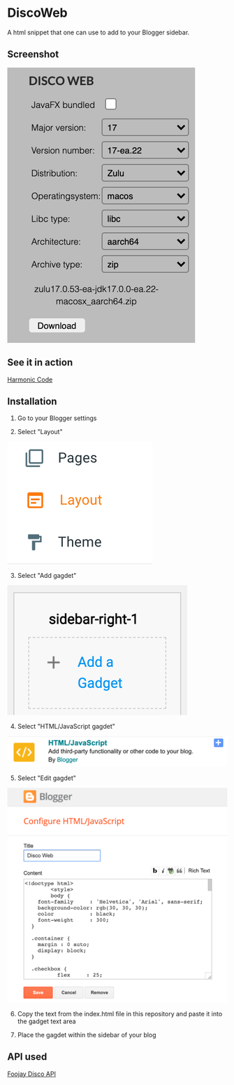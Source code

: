 # DiscoWeb
A html snippet that one can use to add to your Blogger sidebar. 

## Screenshot
![Screenshot](https://raw.githubusercontent.com/HanSolo/discoweb/blogger/screenshot.png)

## See it in action
<div><a href="https://harmoniccode.blogspot.com/" title="Harmonic Code">Harmonic Code</a></div>

## Installation
1. Go to your Blogger settings

2. Select "Layout"

![Layout](https://raw.githubusercontent.com/HanSolo/discoweb/blogger/installation/layout.png)

3. Select "Add gagdet"

![AddGadget](https://raw.githubusercontent.com/HanSolo/discoweb/blogger/installation/addgadget.png)

4. Select "HTML/JavaScript gagdet"

![SelectHtmlJavaScriptGadget](https://raw.githubusercontent.com/HanSolo/discoweb/blogger/installation/htmljavascriptgadget.png)

5. Select "Edit gagdet"

![EditGadget](https://raw.githubusercontent.com/HanSolo/discoweb/blogger/installation/editgadget.png)

6. Copy the text from the index.html file in this repository and paste it into the gadget text area

7. Place the gagdet within the sidebar of your blog


## API used
<div><a href="https://foojay.io" title="Foojay">Foojay </a><a href="https://github.com/foojay2020/discoapi" title="DiscoAPI">Disco API</a></div>
